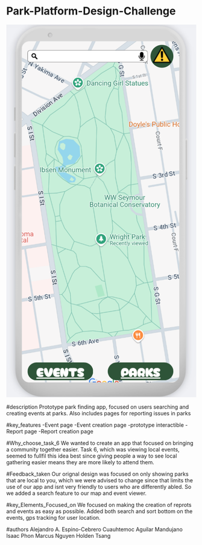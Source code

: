 # Park-Platform-Design-Challenge
![alt text](https://raw.githubusercontent.com/michi9450/Park-Platform-Design-Challenge/refs/heads/main/Canva_Screenshots/homepage.png)

#description
Prototype park finding app, focused on users searching and creating events at parks. Also includes pages for reporting issues in parks

#key_features
-Event page
-Event creation page
-prototype interactible
-Report page
-Report creation page

#Why_choose_task_6
We wanted to create an app that focused on bringing a community together easier.
Task 6, which was viewing local events, seemed to fullfil this idea best since giving people
a way to see local gathering easier means they are more likely to attend them.

#Feedback_taken
Our orignal design was focused on only showing parks that are local to you, which we were
advised to change since that limits the use of our app and isnt very friendly to users who are differently abled.
So we added a search feature to our map and event viewer.

#key_Elements_Focused_on
We focused on making the creation of reprots and events as easy as possible.
Added both search and sort bottom on the events, gps tracking for user location.

#authors
Alejandro A. Espino-Cebrero
Cuauhtemoc Aguilar Mandujano
Isaac Phon
Marcus Nguyen
Holden Tsang
